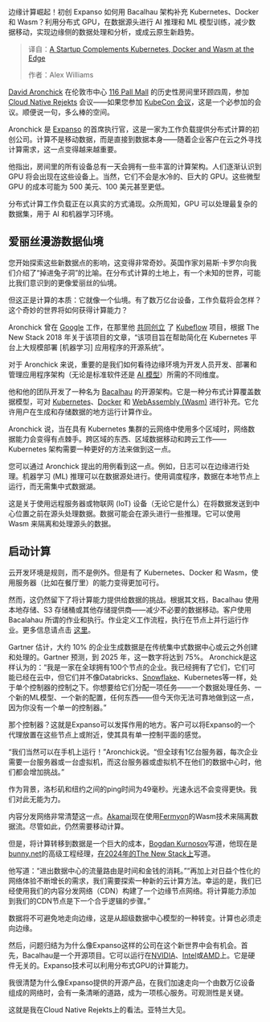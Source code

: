 <!--
title: 一家初创公司在边缘端对 Kubernetes、Docker 和 Wasm 进行补充
cover: https://cdn.thenewstack.io/media/2025/05/1ca9ac33-cloud-native-rejekts-2.jpg
summary: 边缘计算崛起！初创 Expanso 如何用 Bacalhau 架构补充 Kubernetes、Docker 和 Wasm？利用分布式 GPU，在数据源头进行 AI 推理和 ML 模型训练，减少数据移动，实现边缘侧的数据处理和分析，或成云原生新趋势。
-->

边缘计算崛起！初创 Expanso 如何用 Bacalhau 架构补充 Kubernetes、Docker 和 Wasm？利用分布式 GPU，在数据源头进行 AI 推理和 ML 模型训练，减少数据移动，实现边缘侧的数据处理和分析，或成云原生新趋势。

> 译自：[A Startup Complements Kubernetes, Docker and Wasm at the Edge](https://thenewstack.io/a-startup-complements-kubernetes-docker-and-wasm-at-the-edge/)
> 
> 作者：Alex Williams

[David Aronchick](https://www.linkedin.com/in/aronchick/) 在伦敦市中心 [116 Pall Mall](https://www.116pallmall.com/) 的历史性房间里环顾四周，参加 [Cloud Native Rejekts](https://cloud-native.rejekts.io/) 会议——如果您参加 [KubeCon 会议](https://thenewstack.io/kubecon-cloudnativecon-eu-2025/)，这是一个必参加的会议。顺便说一句，多么棒的空间。

Aronchick 是 [Expanso](https://www.expanso.io/) 的首席执行官，这是一家为工作负载提供分布式计算的初创公司。计算不是移动数据，而是直接到数据本身——随着企业客户在云之外寻找计算需求，这一点变得越来越重要。

他指出，房间里的所有设备总有一天会拥有一些丰富的计算架构。人们逐渐认识到 GPU 将会出现在这些设备上。当然，它们不会是水冷的、巨大的 GPU。这些微型 GPU 的成本可能为 500 美元、100 美元甚至更低。

分布式计算工作负载正在以真实的方式涌现。众所周知，GPU 可以处理最复杂的数据集，用于 AI 和机器学习环境。

## 爱丽丝漫游数据仙境

您开始探索这些新数据点的影响，这变得非常奇妙。英国作家刘易斯·卡罗尔向我们介绍了“掉进兔子洞”的比喻。在分布式计算的土地上，有一个未知的世界，可能比我们意识到的更像爱丽丝的仙境。

但这正是计算的本质：它就像一个仙境。有了数万亿台设备，工作负载将会怎样？这个奇妙的世界将如何获得计算能力？

Aronchick 曾在 [Google](https://cloud.google.com/?utm_content=inline+mention) 工作，在那里他 [共同创立](https://thenewstack.io/kubeflow-co-founder-machine-learning-workflows-on-kubernetes-can-be-simple/) 了 [Kubeflow](https://thenewstack.io/smooth-sailing-for-kubeflow-1-9-thanks-to-cncf-red-hat-support/) 项目，根据 The New Stack 2018 年关于该项目的文章，“该项目旨在帮助简化在 Kubernetes 平台上大规模部署 [机器学习] 应用程序的开源系统”。

对于 Aronchick 来说，重要的是我们如何看待边缘环境为开发人员开发、部署和管理应用程序架构（无论是标准软件还是 [AI 模型](https://thenewstack.io/ai-at-the-edge-architecture-benefits-and-tradeoffs/)）所需的不同维度。

他和他的团队开发了一种名为 [Bacalhau](https://www.bacalhau.org/) 的开源架构。它是一种分布式计算覆盖数据模型，可对 [Kubernetes](https://roadmap.sh/kubernetes)、[Docker](https://www.docker.com/?utm_content=inline+mention) 和 [WebAssembly (Wasm)](https://thenewstack.io/webassembly/) 进行补充。它允许用户在生成和存储数据的地方运行计算作业。

Aronchick 说，当在具有 Kubernetes 集群的云网络中使用多个区域时，网络数据能力会变得有点棘手。跨区域的东西、区域数据移动和跨云工作——Kubernetes 架构需要一种更好的方法来做到这一点。

您可以通过 Aronchick 提出的用例看到这一点。例如，日志可以在边缘进行处理。机器学习 (ML) 推理可以在数据源处进行。使用调度程序，数据在本地节点上运行，而无需集中式数据湖。

这是关于使用远程服务器或物联网 (IoT) 设备（无论它是什么）在将数据发送到中心位置之前在源头处理数据。数据可能会在源头进行一些推理。它可以使用 Wasm 来隔离和处理源头的数据。

## 启动计算

云开发环境是规则，而不是例外。但是有了 Kubernetes、Docker 和 Wasm，使用服务器（比如在餐厅里）的能力变得更加可行。

然而，这仍然留下了将计算能力提供给数据的挑战。根据其文档，Bacalhau 使用本地存储、S3 存储桶或其他存储提供商——减少不必要的数据移动。客户使用 Bacalahau 所谓的作业和执行。作业定义工作流程，执行在节点上并行运行作业。更多信息请点击 [这里](https://docs.bacalhau.org/overview/key-concepts)。

Gartner 估计，大约 10% 的企业生成数据是在传统集中式数据中心或云之外创建和处理的。Gartner 预测，到 2025 年，这一数字将达到 75%。
Aronchick是这样认为的：“我是一家在全球拥有100个节点的企业。我已经拥有了它们，它们可能已经在云中，但它们并不像Databricks、[Snowflake](https://www.snowflake.com/?utm_content=inline+mention)、Kubernetes等一样，处于单个控制器的控制之下。你想要给它们分配一项任务——一个数据处理任务、一个新的ML模型、一个新的配置，任何东西——但今天你无法可靠地做到这一点，因为你没有一个单一的控制器。”

那个控制器？这就是Expanso可以发挥作用的地方。客户可以将Expanso的一个代理放置在这些节点上或附近，使其具有单一控制平面的感觉。

“我们当然可以在手机上运行！”Aronchick说。“但全球有1亿台服务器，每次企业需要一台服务器或一台虚拟机，而这台服务器或虚拟机不在他们的数据中心时，他们都会增加挑战。”

作为背景，洛杉矶和纽约之间的ping时间为49毫秒。光速永远不会变得更快。我们对此无能为力。

内容分发网络非常清楚这一点。[Akamai](https://www.linode.com/?utm_content=inline+mention)现在使用[Fermyon](https://www.fermyon.com/?utm_content=inline+mention)的Wasm技术来隔离数据流。尽管如此，仍然需要移动计算。

但是，将计算转移到数据是一个巨大的成本，[Bogdan Kurnosov](https://www.linkedin.com/in/bogdan-kurnosov/)写道，他现在是[bunny.net](https://bunny.net/)的高级工程经理，[在2024年的The New Stack上](https://thenewstack.io/why-we-chose-webassembly-wasm-for-our-edge-runtime/)写道。

他写道：“进出数据中心的流量路由是时间和金钱的消耗。”“再加上对日益个性化的网络体验不断增长的需求，我们需要探索一种新的云计算方法。幸运的是，我们已经使用我们的内容分发网络（CDN）构建了一个边缘节点网络。将计算能力添加到我们的CDN节点是下一个合乎逻辑的步骤。”

数据将不可避免地走向边缘，这是从超级数据中心模型的一种转变。计算也必须走向边缘。

然后，问题归结为为什么像Expanso这样的公司在这个新世界中会有机会。首先，Bacalhau是一个开源项目。它可以运行在[NVIDIA](https://www.nvidia.com/)、[Intel](https://www.intel.com/content/www/us/en/now/data-centric/overview.html?utm_content=inline+mention)或[AMD](https://www.amd.com/en/products/processors/server/epyc/google-cloud.html?utm_content=inline+mention)上。它是硬件无关的。Expanso技术可以利用分布式GPU的计算能力。

我很清楚为什么像Expanso提供的开源产品，在我们加速走向一个由数万亿设备组成的网络时，会有一条清晰的道路，成为一项核心服务。可观测性是关键。

这就是我在Cloud Native Rejekts上的看法。亚特兰大见。